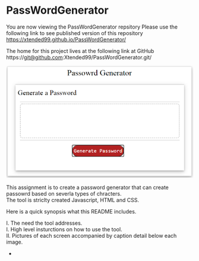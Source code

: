 # PassWordGenerator
  
  You are now viewing the PassWordGenerator repsitory 
  Please use the following link to see published version of this repository  
  https://xtended99.github.io/PassWordGenerator/  

  The home for this project lives at the following link at GitHub  
  https://git@github.com:Xtended99/PassWordGenerator.git/  

![portfolio demo](./passwordgenerator.png)

  This assignment is to create a password generator that can create passowrd based on severla types of chracters.  
  The tool is striclty created Javascript, HTML and CSS.  
  
  Here is a quick synopsis what this README includes.  
  
  I.   The need the tool addresses.  
  I.   High level insturctions on how to use the tool.  
  II.  Pictures of each screen accompanied by caption detail below each image.  
  
  -
